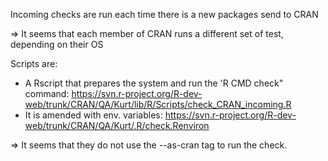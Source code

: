 Incoming checks are run each time there is a new packages send to CRAN

=> It seems that each member of CRAN runs a different set of test, depending on their OS

Scripts are:

- A Rscript that prepares the system and run the 'R CMD check" command: https://svn.r-project.org/R-dev-web/trunk/CRAN/QA/Kurt/lib/R/Scripts/check_CRAN_incoming.R
- It is amended with env. variables: https://svn.r-project.org/R-dev-web/trunk/CRAN/QA/Kurt/.R/check.Renviron

=> It seems that they do not use the --as-cran tag to run the check.
